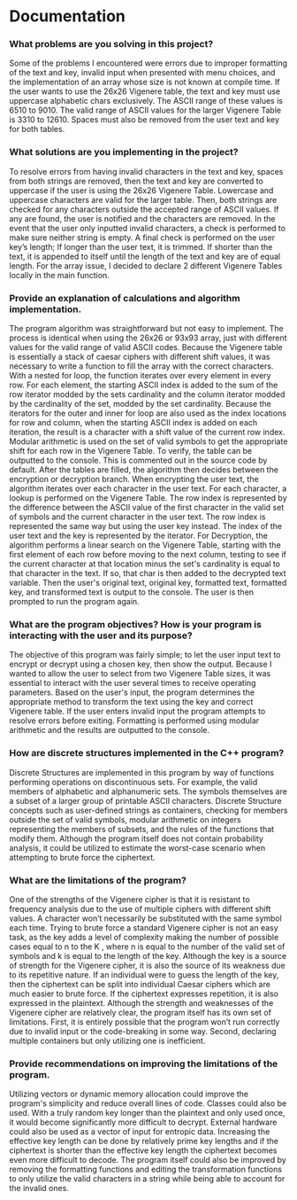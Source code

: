 # Documentation

### What problems are you solving in this project?
Some of the problems I encountered were errors due to improper formatting of the text and key, invalid input when presented with menu choices, and the implementation of an array whose size is not known at compile time. If the user wants to use the 26x26 Vigenere table, the text and key must use uppercase alphabetic chars exclusively. The ASCII range of these values is 6510 to 9010. The valid range of ASCII values for the larger Vigenere Table is 3310 to 12610. Spaces must also be removed from the user text and key for both tables.



### What solutions are you implementing in the project?

To resolve errors from having invalid characters in the text and key, spaces from both strings are removed, then the text and key are converted to uppercase if the user is using the 26x26 Vigenere Table. Lowercase and uppercase characters are valid for the larger table. Then, both strings are checked for any characters outside the accepted range of ASCII values. If any are found, the user is notified and the characters are removed. In the event that the user only inputted invalid characters, a check is performed to make sure neither string is empty. A final check is performed on the user key’s length; If longer than the user text, it is trimmed. If shorter than the text, it is appended to itself until the length of the text and key are of equal length. For the array issue, I decided to declare 2 different Vigenere Tables locally in the main function.



### Provide an explanation of calculations and algorithm implementation.

The program algorithm was straightforward but not easy to implement. The process is identical when using the 26x26 or 93x93 array, just with different values for the valid range of valid ASCII codes. Because the Vigenere table is essentially a stack of caesar ciphers with different shift values, it was necessary to write a function to fill the array with the correct characters. With a nested for loop, the function iterates over every element in every row. For each element, the starting ASCII index is added to the sum of the row iterator modded by the sets cardinality and the column iterator modded by the cardinality of the set, modded by the set cardinality. Because the iterators for the outer and inner for loop are also used as the index locations for row and column, when the starting ASCII index is added on each iteration, the result is a character with a shift value of the current row index. Modular arithmetic is used on the set of valid symbols to get the appropriate shift for each row in the Vigenere Table. To verify, the table can be outputted to the console. This is commented out in the source code by default. After the tables are filled, the algorithm then decides between the encryption or decryption branch. When encrypting the user text, the algorithm iterates over each character in the user text. For each character, a lookup is performed on the Vigenere Table. The row index is represented by the difference between the ASCII value of the first character in the valid set of symbols and the current character in the user text. The row index is represented the same way but using the user key instead. The index of the user text and the key is represented by the iterator. For Decryption, the algorithm performs a linear search on the Vigenere Table, starting with the first element of each row before moving to the next column, testing to see if the current character at that location minus the set's cardinality is equal to that character in the text. If so, that char is then added to the decrypted text variable. Then the user's original text, original key, formatted text, formatted key, and transformed text is output to the console. The user is then prompted to run the program again.



### What are the program objectives? How is your program is interacting with the user and its purpose?

The objective of this program was fairly simple; to let the user input text to encrypt or decrypt using a chosen key, then show the output. Because I wanted to allow the user to select from two Vigenere Table sizes, it was essential to interact with the user several times to receive operating parameters. Based on the user's input, the program determines the appropriate method to transform the text using the key and correct Vigenere table. If the user enters invalid input the program attempts to resolve errors before exiting. Formatting is performed using modular arithmetic and the results are outputted to the console.



### How are discrete structures implemented in the C++ program?

Discrete Structures are implemented in this program by way of functions performing operations on discontinuous sets. For example, the valid members of alphabetic and alphanumeric sets. The symbols themselves are a subset of a larger group of printable ASCII characters. Discrete Structure concepts such as user-defined strings as containers, checking for members outside the set of valid symbols, modular arithmetic on integers representing the members of subsets, and the rules of the functions that modify them. Although the program itself does not contain probability analysis, it could be utilized to estimate the worst-case scenario when attempting to brute force the ciphertext.



### What are the limitations of the program?

One of the strengths of the Vigenere cipher is that it is resistant to frequency analysis due to the use of multiple ciphers with different shift values. A character won’t necessarily be substituted with the same symbol each time. Trying to brute force a standard Vigenere cipher is not an easy task, as the key adds a level of complexity making the number of possible cases equal to n to the K , where n is equal to the number of the valid set of symbols and k is equal to the length of the key. Although the key is a source of strength for the Vigenere cipher, it is also the source of its weakness due to its repetitive nature. If an individual were to guess the length of the key, then the ciphertext can be split into individual Caesar ciphers which are much easier to brute force. If the ciphertext expresses repetition, it is also expressed in the plaintext. Although the strength and weaknesses of the Vigenere cipher are relatively clear, the program itself has its own set of limitations. First, it is entirely possible that the program won’t run correctly due to invalid input or the code-breaking in some way. Second, declaring multiple containers but only utilizing one is inefficient.



### Provide recommendations on improving the limitations of the program.

Utilizing vectors or dynamic memory allocation could improve the program's simplicity and reduce overall lines of code. Classes could also be used. With a truly random key longer than the plaintext and only used once, it would become significantly more difficult to decrypt. External hardware could also be used as a vector of input for entropic data. Increasing the effective key length can be done by relatively prime key lengths and if the ciphertext is shorter than the effective key length the ciphertext becomes even more difficult to decode. The program itself could also be improved by removing the formatting functions and editing the transformation functions to only utilize the valid characters in a string while being able to account for the invalid ones.